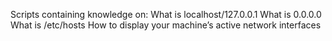 Scripts containing knowledge on:
What is localhost/127.0.0.1
What is 0.0.0.0
What is /etc/hosts
How to display your machine’s active network interfaces
